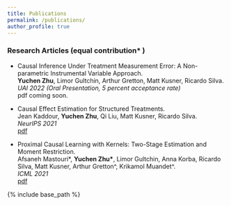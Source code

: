 ```yaml
---
title: Publications
permalink: /publications/
author_profile: true
---
```


### Research Articles (equal contribution* )
- Causal Inference Under Treatment Measurement Error: A Non-parametric Instrumental Variable Approach.  
**Yuchen Zhu**, Limor Gultchin, Arthur Gretton, Matt Kusner, Ricardo Silva.  
*UAI 2022 (Oral Presentation, 5 percent acceptance rate)*   
pdf coming soon.

- Causal Effect Estimation for Structured Treatments.  
Jean Kaddour, **Yuchen Zhu**, Qi Liu, Matt Kusner, Ricardo Silva.  
*NeurIPS 2021*  
[pdf](https://arxiv.org/pdf/2106.01939.pdf)  

- Proximal Causal Learning with Kernels: Two-Stage Estimation and Moment Restriction.  
Afsaneh Mastouri\*, **Yuchen Zhu\***, Limor Gultchin, Anna Korba, Ricardo Silva, Matt Kusner, Arthur Gretton^, Krikamol Muandet^.  
*ICML 2021*  
 [pdf](https://arxiv.org/pdf/2105.04544.pdf)  

{% include base_path %}
